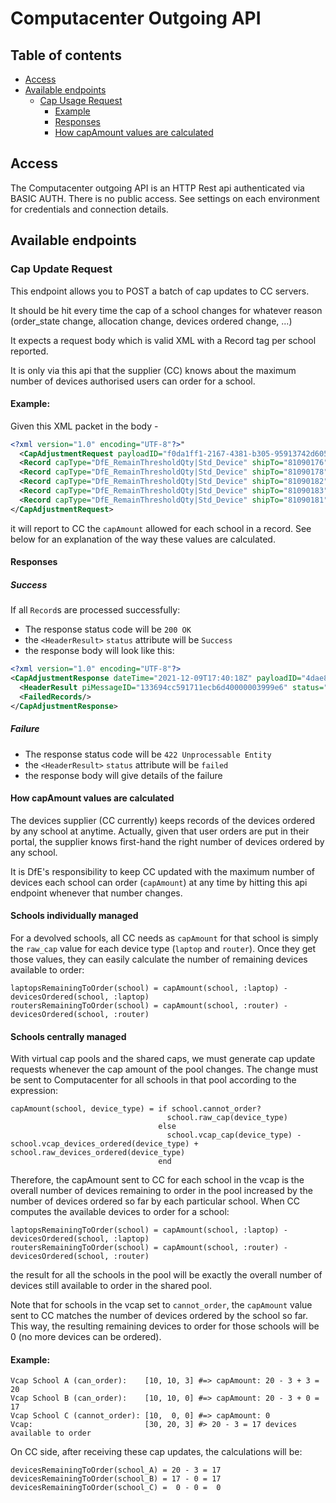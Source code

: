 # Computacenter Outgoing API

## Table of contents

- [Access](#access)
- [Available endpoints](#available-endpoints)
  * [Cap Usage Request](#cap-update-request)
    + [Example](#example)
    + [Responses](#responses)
    + [How capAmount values are calculated](#how-capamount-values-are-calculated)

## Access

The Computacenter outgoing API is an HTTP Rest api authenticated via BASIC AUTH. There is no public access.
See settings on each environment for credentials and connection details.

## Available endpoints

### Cap Update Request

This endpoint allows you to POST a batch of cap updates to CC servers.

It should be hit every time the cap of a school changes for whatever reason (order_state change, allocation change, devices ordered change, ...)

It expects a request body which is valid XML with a Record tag per school reported.

It is only via this api that the supplier (CC) knows about the maximum number of devices authorised users can order for a school.

#### Example:

Given this XML packet in the body -
```xml
<?xml version="1.0" encoding="UTF-8"?>"
  <CapAdjustmentRequest payloadID="f0da1ff1-2167-4381-b305-95913742d605" dateTime="2021-11-12T11:28:30+00:00">"
  <Record capType="DfE_RemainThresholdQty|Std_Device" shipTo="81090176" capAmount="127"/>"
  <Record capType="DfE_RemainThresholdQty|Std_Device" shipTo="81090178" capAmount="127"/>"
  <Record capType="DfE_RemainThresholdQty|Std_Device" shipTo="81090182" capAmount="127"/>"
  <Record capType="DfE_RemainThresholdQty|Std_Device" shipTo="81090183" capAmount="127"/>"
  <Record capType="DfE_RemainThresholdQty|Std_Device" shipTo="81090181" capAmount="127"/>"
</CapAdjustmentRequest>
```

it will report to CC the `capAmount` allowed for each school in a record. See below for an explanation of the way these values are calculated.

#### Responses

##### Success
If all `Record`s are processed successfully:

* The response status code will be `200 OK`
* the `<HeaderResult>` `status` attribute will be `Success`
* the response body will look like this:

```xml
<?xml version="1.0" encoding="UTF-8"?>
<CapAdjustmentResponse dateTime="2021-12-09T17:40:18Z" payloadID="4dae8ccb-ab4f-43b9-b276-26d3088a080d">
  <HeaderResult piMessageID="133694cc591711ecb6d40000003999e6" status="Success"/>
  <FailedRecords/>
</CapAdjustmentResponse>
```

##### Failure
* The response status code will be `422 Unprocessable Entity`
* the `<HeaderResult>` `status` attribute will be `failed`
* the response body will give details of the failure


#### How capAmount values are calculated
The devices supplier (CC currently) keeps records of the devices ordered by any school at anytime.
Actually, given that user orders are put in their portal, the supplier knows first-hand the right number of devices ordered by any school.

It is DfE's responsibility to keep CC updated with the maximum number of devices each school can order (`capAmount`) at any time by hitting this api endpoint whenever that number changes.

#### Schools individually managed
For a devolved schools, all CC needs as `capAmount` for that school is simply the `raw_cap` value for each device type (`laptop` and `router`).
Once they get those values, they can easily calculate the number of remaining devices available to order:

```
laptopsRemainingToOrder(school) = capAmount(school, :laptop) - devicesOrdered(school, :laptop)
routersRemainingToOrder(school) = capAmount(school, :router) - devicesOrdered(school, :router)
```

#### Schools centrally managed
With virtual cap pools and the shared caps, we must generate cap update requests whenever the cap amount of the pool changes. The change must be sent to Computacenter for all schools in that pool according to the expression:

```
capAmount(school, device_type) = if school.cannot_order? 
                                   school.raw_cap(device_type)
                                 else
                                   school.vcap_cap(device_type) - school.vcap_devices_ordered(device_type) + school.raw_devices_ordered(device_type)
                                 end
```
Therefore, the capAmount sent to CC for each school in the vcap is the overall number of devices remaining to order in the pool increased by the number of devices ordered so far by each particular school.
When CC computes the available devices to order for a school:
```
laptopsRemainingToOrder(school) = capAmount(school, :laptop) - devicesOrdered(school, :laptop)
routersRemainingToOrder(school) = capAmount(school, :router) - devicesOrdered(school, :router)
```

the result for all the schools in the pool will be exactly the overall number of devices still available to order in the shared pool.

Note that for schools in the vcap set to `cannot_order`, the `capAmount` value sent to CC matches the number of devices ordered by the school so far.
This way, the resulting remaining devices to order for those schools will be 0 (no more devices can be ordered).

#### Example:
```
Vcap School A (can_order):    [10, 10, 3] #=> capAmount: 20 - 3 + 3 = 20
Vcap School B (can_order):    [10, 10, 0] #=> capAmount: 20 - 3 + 0 = 17
Vcap School C (cannot_order): [10,  0, 0] #=> capAmount: 0
Vcap:                         [30, 20, 3] #> 20 - 3 = 17 devices available to order                
```

On CC side, after receiving these cap updates, the calculations will be:
```
devicesRemainingToOrder(school_A) = 20 - 3 = 17
devicesRemainingToOrder(school_B) = 17 - 0 = 17
devicesRemainingToOrder(school_C) =  0 - 0 =  0
```
